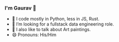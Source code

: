 ### I'm Gaurav 👋
- 🔭 I code mostly in Python, less in JS, Rust.
- 👯 I’m looking for a fullstack data engineering role.
- 💬 I also like to talk about Art paintings.
- 😄 Pronouns: His/Him

<!--
**ggurjar333/ggurjar333** is a ✨ _special_ ✨ repository because its `README.md` (this file) appears on your GitHub profile.

Here are some ideas to get you started:

-->

